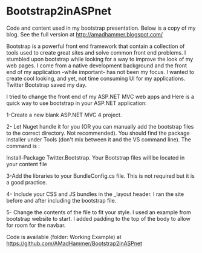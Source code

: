 Bootstrap2inASPnet
==================

Code and content used in my bootstrap presentation. Below is a copy of my blog. See the full version at http://amadhammer.blogspot.com/


Bootstrap is a powerful front end framework that contain a collection of tools used to create great  sites and solve common  front end problems.
I stumbled upon bootstrap while looking for a way to improve the look of my web pages. I come from a native  development background and the front end of my application -while important- has not been my focus. I wanted to create cool looking, and yet, not time consuming UI for my applications. Twitter Bootstrap saved my day.

I tried to change the front end of my ASP.NET MVC web apps and Here is a quick way to use bootstrap in your ASP.NET application:

 1-Create a new blank ASP.NET MVC 4 project. 


2- Let Nuget handle it for you (OR you can manually add the bootstrap files to the correct directory. Not recommended). You should find the package installer under Tools (don't mix between it and the VS command line). The command is  :

Install-Package Twitter.Bootstrap.
Your Bootstrap files will be located in your content file



3-Add the libraries to your BundleConfig.cs file. This is not required but it is a good practice.  





4- Include your CSS and JS bundles in the _layout header. I ran the site before and after including the bootstrap file.



5- Change the contents of the file to fit your style. I used an example from bootstrap website to start. I added padding to the top of the body to allow for room for the navbar.


Code  is available (folder: Working Example) at  https://github.com/AMadHammer/Bootstrap2inASPnet
